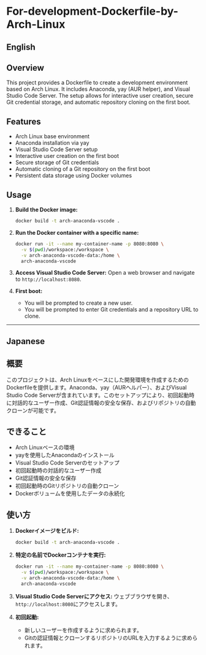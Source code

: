 # For-development-Dockerfile-by-Arch-Linux

## English

## Overview
This project provides a Dockerfile to create a development environment based on Arch Linux. It includes Anaconda, yay (AUR helper), and Visual Studio Code Server. The setup allows for interactive user creation, secure Git credential storage, and automatic repository cloning on the first boot.

## Features
- Arch Linux base environment
- Anaconda installation via yay
- Visual Studio Code Server setup
- Interactive user creation on the first boot
- Secure storage of Git credentials
- Automatic cloning of a Git repository on the first boot
- Persistent data storage using Docker volumes

## Usage
1. **Build the Docker image:**
   ```bash
   docker build -t arch-anaconda-vscode .
   ```

2. **Run the Docker container with a specific name:**
   ```bash
   docker run -it --name my-container-name -p 8080:8080 \
     -v $(pwd)/workspace:/workspace \
     -v arch-anaconda-vscode-data:/home \
     arch-anaconda-vscode
   ```

3. **Access Visual Studio Code Server:**
   Open a web browser and navigate to `http://localhost:8080`.

4. **First boot:**
   - You will be prompted to create a new user.
   - You will be prompted to enter Git credentials and a repository URL to clone.

---
## Japanese

## 概要
このプロジェクトは、Arch Linuxをベースにした開発環境を作成するためのDockerfileを提供します。Anaconda、yay（AURヘルパー）、およびVisual Studio Code Serverが含まれています。このセットアップにより、初回起動時に対話的なユーザー作成、Git認証情報の安全な保存、およびリポジトリの自動クローンが可能です。

## できること
- Arch Linuxベースの環境
- yayを使用したAnacondaのインストール
- Visual Studio Code Serverのセットアップ
- 初回起動時の対話的なユーザー作成
- Git認証情報の安全な保存
- 初回起動時のGitリポジトリの自動クローン
- Dockerボリュームを使用したデータの永続化

## 使い方
1. **Dockerイメージをビルド:**
   ```bash
   docker build -t arch-anaconda-vscode .
   ```

2. **特定の名前でDockerコンテナを実行:**
   ```bash
   docker run -it --name my-container-name -p 8080:8080 \
     -v $(pwd)/workspace:/workspace \
     -v arch-anaconda-vscode-data:/home \
     arch-anaconda-vscode
   ```

3. **Visual Studio Code Serverにアクセス:**
   ウェブブラウザを開き、`http://localhost:8080`にアクセスします。

4. **初回起動:**
   - 新しいユーザーを作成するように求められます。
   - Gitの認証情報とクローンするリポジトリのURLを入力するように求められます。
